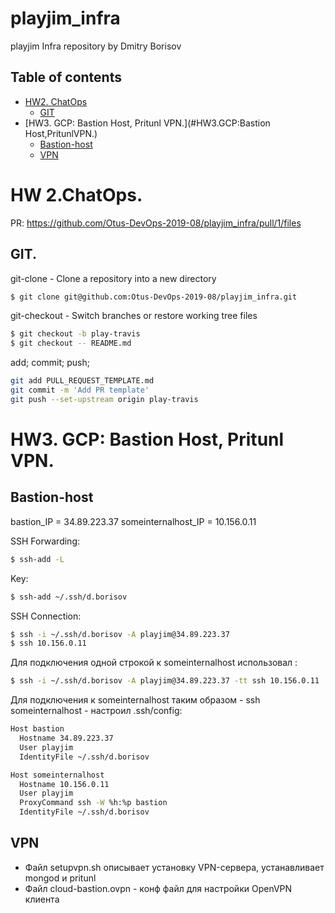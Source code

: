 # playjim_infra
playjim Infra repository by Dmitry Borisov
## Table of contents	
- [HW2. ChatOps](#HW2.ChaOps.)
	- [GIT](#GIT.)
- [HW3. GCP: Bastion Host, Pritunl VPN.](#HW3.GCP:Bastion Host,PritunlVPN.)
	- [Bastion-host](#Bastion-host)
	- [VPN](VPN)

# HW 2.ChatOps.
PR: https://github.com/Otus-DevOps-2019-08/playjim_infra/pull/1/files

## GIT.

git-clone - Clone a repository into a new directory
```sh
$ git clone git@github.com:Otus-DevOps-2019-08/playjim_infra.git
```
git-checkout - Switch branches or restore working tree files
```sh
$ git checkout -b play-travis
$ git checkout -- README.md
```
add; commit; push;
```sh
git add PULL_REQUEST_TEMPLATE.md
git commit -m 'Add PR template'
git push --set-upstream origin play-travis
```

# HW3. GCP: Bastion Host, Pritunl VPN.


## Bastion-host
bastion_IP = 34.89.223.37
someinternalhost_IP = 10.156.0.11

SSH Forwarding:
```sh
$ ssh-add -L
```
Key:
```sh
$ ssh-add ~/.ssh/d.borisov
```
SSH Connection:
```sh
$ ssh -i ~/.ssh/d.borisov -A playjim@34.89.223.37
$ ssh 10.156.0.11
```
Для подключения одной строкой к someinternalhost использовал :
```sh
$ ssh -i ~/.ssh/d.borisov -A playjim@34.89.223.37 -tt ssh 10.156.0.11
```
Для подключения к someinternalhost таким образом - ssh someinternalhost - настроил .ssh/config:
```sh
Host bastion
  Hostname 34.89.223.37
  User playjim
  IdentityFile ~/.ssh/d.borisov

Host someinternalhost
  Hostname 10.156.0.11
  User playjim
  ProxyCommand ssh -W %h:%p bastion
  IdentityFile ~/.ssh/d.borisov
``` 

## VPN
 - Файл setupvpn.sh описывает установку VPN-сервера, устанавливает mongod и pritunl
 - Файл cloud-bastion.ovpn - конф файл для настройки OpenVPN клиента
